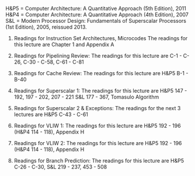 H&P5 = Computer Architecture: A Quantitative Approach (5th Edition), 2011
H&P4 = Computer Architecture: A Quantitative Approach (4th Edition), 2007
S&L = Modern Processor Design: Fundamentals of Superscalar Processors (1st Edition), 2005, reissued 2013.

1. Readings for Instruction Set Architectures, Microcodes
	The readings for this lecture are Chapter 1 and  Appendix A 
2. Readings for Pipelining Review:
	The readings for this lecture are C-1 - C-26, C-30 - C-58, C-61 - C-81

3. Readings for Cache Review:
	The readings for this lecture are H&P5 B-1 - B-40

4. Readings for Superscalar 1:
	The readings for this lecture are H&P5 147 - 192, 197 - 202, 207 - 221
	S&L 177 - 367, Tomasulo Algorithm
5. Readings for Superscalar 2 & Exceptions:
	The readings for the next 3 lectures are H&P5 C-43 - C-61

6. Readings for VLIW 1:
	The readings for this lecture are H&P5 192 - 196 (H&P4 114 - 118), Appendix H
7. Readings for VLIW 2:
	The readings for this lecture are H&P5 192 - 196 (H&P4 114 - 118), Appendix H
8. Readings for Branch Prediction:
	The readings for this lecture are H&P5 C-26 - C-30, S&L 219 - 237, 453 - 508

